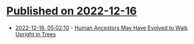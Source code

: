 # [Published on 2022-12-16](index.md)

* [2022-12-16, 05:02:10](https://news.ycombinator.com/item?id=34010535) - [Human Ancestors May Have Evolved to Walk Upright in Trees](https://www.smithsonianmag.com/smart-news/human-ancestors-may-have-evolved-to-walk-upright-in-trees-180981300/)
